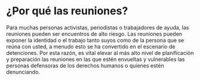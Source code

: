 [Title]: # (¿Por qué las reuniones?)
[Order]: # (0)

# ¿Por qué las reuniones?

Para muchas personas activistas, periodistas o trabajadores de ayuda, las reuniones pueden ser encuentros de alto riesgo. Las reuniones pueden exponer la identidad o el trabajo tanto suyos como de la persona que se reúna con usted, a menudo esto se ha convertido en el escenario de detenciones. Por esta razón, es vital elevar al más alto nivel de planificación y preparación las reuniones en las que estén envueltas y vulnerables las personas defensoras de los derechos humanos o quienes estén denunciando.
